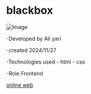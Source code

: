# blackbox

![Image](https://github.com/user-attachments/assets/8283f4f9-534f-41f9-aa27-da77a6f206c8)


-Developed by Ali yari

-created 2024/11/27

-Technologies used - html - css

-Role Frontend

<a href="https://aliyari1060.github.io/blackbox/">online web</a>
